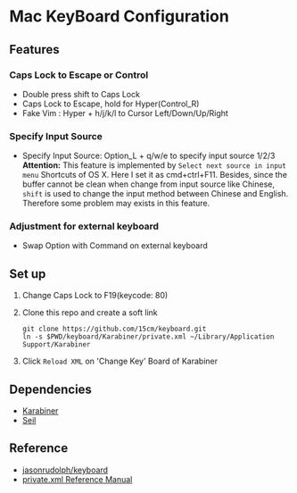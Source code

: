 # Mac KeyBoard Configuration

## Features

### Caps Lock to Escape or Control

- Double press shift to Caps Lock
- Caps Lock to Escape, hold for Hyper(Control_R)
- Fake Vim : Hyper + h/j/k/l to Cursor Left/Down/Up/Right

### Specify Input Source

- Specify Input Source: Option_L + q/w/e to specify input source 1/2/3
    __Attention:__ This feature is implemented by `Select next source in input menu` Shortcuts of OS X. Here I set it as cmd+ctrl+F11. Besides, since the buffer cannot be clean when change from input source like Chinese, `shift` is used to change the input method between Chinese and English. Therefore some problem may exists in this feature.   

### Adjustment for external keyboard

- Swap Option with Command on external keyboard

## Set up

1. Change Caps Lock to F19(keycode: 80)

2. Clone this repo and create a soft link
    ```
    git clone https://github.com/15cm/keyboard.git
    ln -s $PWD/keyboard/Karabiner/private.xml ~/Library/Application Support/Karabiner
    ```

3. Click `Reload XML` on 'Change Key' Board of Karabiner

## Dependencies

* [Karabiner](https://pqrs.org/osx/karabiner/)
* [Seil](https://pqrs.org/osx/karabiner/seil.html.en)

## Reference

- [jasonrudolph/keyboard](https://github.com/jasonrudolph/keyboard)
- [private.xml Reference Manual](https://pqrs.org/osx/karabiner/xml.html.en)
